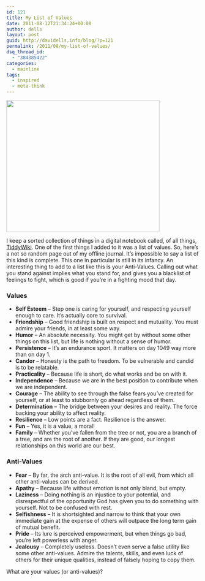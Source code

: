 ```yaml
---
id: 121
title: My List of Values
date: 2011-08-12T21:34:24+00:00
author: dells
layout: post
guid: http://davidells.info/blog/?p=121
permalink: /2011/08/my-list-of-values/
dsq_thread_id:
  - "384385422"
categories:
  - mainline
tags:
  - inspired
  - meta-think
---
```

[<img src="http://davidells.info/blog/wp-content/uploads/2011/08/angel.jpg" alt="" title="angel" width="400" height="344" class="aligncenter size-full wp-image-126" />](http://davidells.info/blog/wp-content/uploads/2011/08/angel.jpg)

I keep a sorted collection of things in a digital notebook called, of all things, [TiddyWiki](http://www.tiddlywiki.com/). One of the first things I added to it was a list of values. So, here&#8217;s a not so random page out of my offline journal. It&#8217;s impossible to say a list of this kind is complete. This one in particular is still in its infancy. An interesting thing to add to a list like this is your Anti-Values. Calling out what you stand against implies what you stand for, and gives you a blacklist of feelings to fight, which is good if you&#8217;re in a fighting mood that day.

### Values

  * **Self Esteem** &#8211; Step one is caring for yourself, and respecting yourself enough to care. It&#8217;s actually core to survival.
  * **Friendship** &#8211; Good friendship is built on respect and mutuality. You must admire your friends, in at least some way.
  * **Humor** &#8211; An absolute necessity. You might get by without some other things on this list, but life is nothing without a sense of humor.
  * **Persistence** &#8211; It&#8217;s an endurance sport. It matters on day 1049 way more than on day 1.
  * **Candor** &#8211; Honesty is the path to freedom. To be vulnerable and candid is to be relatable.
  * **Practicality** &#8211; Because life is short, do what works and be on with it.
  * **Independence** &#8211; Because we are in the best position to contribute when we are independent.
  * **Courage** &#8211; The ability to see through the false fears you&#8217;ve created for yourself, or at least to stubbornly go ahead regardless of them.
  * **Determination** &#8211; The bridge between your desires and reality. The force backing your ability to affect reality.
  * **Resilience** &#8211; Low points are a fact. Resilience is the answer.
  * **Fun** &#8211; Yes, it is a value, a moral!
  * **Family** &#8211; Whether you&#8217;ve fallen from the tree or not, you are a branch of a tree, and are the root of another. If they are good, our longest relationships on this world are our best.

### Anti-Values

  * **Fear** &#8211; By far, the arch anti-value. It is the root of all evil, from which all other anti-values can be derived.
  * **Apathy** &#8211; Because life without emotion is not only bland, but empty.
  * **Laziness** &#8211; Doing nothing is an injustice to your potential, and disrespectful of the opportunity God has given you to do something with yourself. Not to be confused with rest.
  * **Selfishness** &#8211; It is shortsighted and narrow to think that your own immediate gain at the expense of others will outpace the long term gain of mutual benefit.
  * **Pride** &#8211; Its lure is perceived empowerment, but when things go bad, you&#8217;re left powerless with anger.
  * **Jealousy** &#8211; Completely useless. Doesn&#8217;t even serve a false utility like some other anti-values. Admire the talents, skills, and even luck of others for their unique qualities, instead of falsely hoping to copy them.

What are your values (or anti-values)?